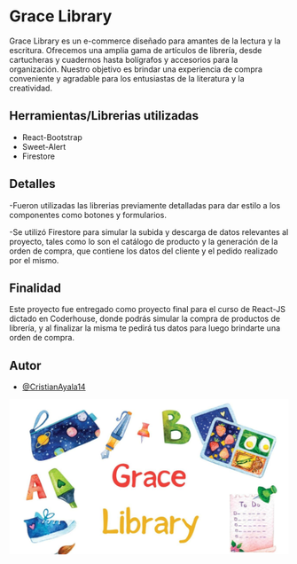 
# Grace Library

Grace Library es un e-commerce diseñado para amantes de la lectura y la escritura. Ofrecemos una amplia gama de artículos de librería, desde cartucheras y cuadernos hasta bolígrafos y accesorios para la organización. Nuestro objetivo es brindar una experiencia de compra conveniente y agradable para los entusiastas de la literatura y la creatividad.

## Herramientas/Librerias utilizadas

- React-Bootstrap
- Sweet-Alert
- Firestore

## Detalles

-Fueron utilizadas las librerias previamente detalladas para dar estilo a los componentes como botones y formularios.

-Se utilizó Firestore para simular la subida y descarga de datos relevantes al proyecto, tales como lo son el catálogo de producto y la generación de la orden de compra, que contiene los datos del cliente y el pedido realizado por el mismo.

## Finalidad

Este proyecto fue entregado como proyecto final para el curso de React-JS dictado en Coderhouse, donde podrás simular la compra de productos de librería, y al finalizar la misma te pedirá tus datos para luego brindarte una orden de compra.

## Autor

- [@CristianAyala14](https://github.com/CristianAyala14)

![Logo](public/logo.jpeg)
